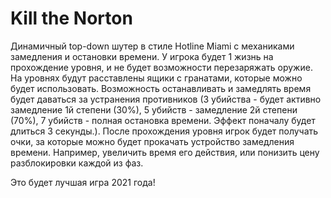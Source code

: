 # Kill the Norton

Динамичный top-down шутер в стиле Hotline Miami с механиками замедления и остановки времени. У игрока будет 1 жизнь на прохождение уровня, и не будет возможности перезаряжать оружие. На уровнях будут расставлены ящики с гранатами, которые можно будет использовать. Возможность останавливать и замедлять время будет даваться за устранения противников (3 убийства - будет активно замедление 1й степени (30%), 5 убийств - замедление 2й степени (70%), 7 убийств - полная остановка времени. Эффект поначалу будет длиться 3 секунды.). После прохождения уровня игрок будет получать очки, за которые можно будет прокачать устройство замедления времени. Например, увеличить время его действия, или понизить цену разблокировки каждой из фаз.

Это будет лучшая игра 2021 года!
